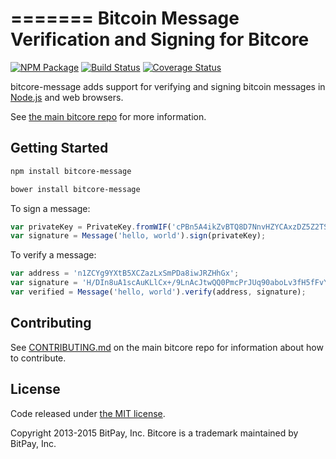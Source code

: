 =======
Bitcoin Message Verification and Signing for Bitcore
=======

[![NPM Package](https://img.shields.io/npm/v/bitcore-message.svg?style=flat-square)](https://www.npmjs.org/package/bitcore-message)
[![Build Status](https://img.shields.io/travis/bitpay/bitcore-message.svg?branch=master&style=flat-square)](https://travis-ci.org/bitpay/bitcore-message)
[![Coverage Status](https://img.shields.io/coveralls/bitpay/bitcore-message.svg?style=flat-square)](https://coveralls.io/r/bitpay/bitcore-message?branch=master)

bitcore-message adds support for verifying and signing bitcoin messages in [Node.js](http://nodejs.org/) and web browsers.

See [the main bitcore repo](https://github.com/bitpay/bitcore) for more information.

## Getting Started

```sh
npm install bitcore-message
```

```sh
bower install bitcore-message
```

To sign a message:

```javascript
var privateKey = PrivateKey.fromWIF('cPBn5A4ikZvBTQ8D7NnvHZYCAxzDZ5Z2TSGW2LkyPiLxqYaJPBW4');
var signature = Message('hello, world').sign(privateKey);
```

To verify a message:

```javascript
var address = 'n1ZCYg9YXtB5XCZazLxSmPDa8iwJRZHhGx';
var signature = 'H/DIn8uA1scAuKLlCx+/9LnAcJtwQQ0PmcPrJUq90aboLv3fH5fFvY+vmbfOSFEtGarznYli6ShPr9RXwY9UrIY=';
var verified = Message('hello, world').verify(address, signature);
```

## Contributing

See [CONTRIBUTING.md](https://github.com/bitpay/bitcore) on the main bitcore repo for information about how to contribute.

## License

Code released under [the MIT license](https://github.com/bitpay/bitcore/blob/master/LICENSE).

Copyright 2013-2015 BitPay, Inc. Bitcore is a trademark maintained by BitPay, Inc.

